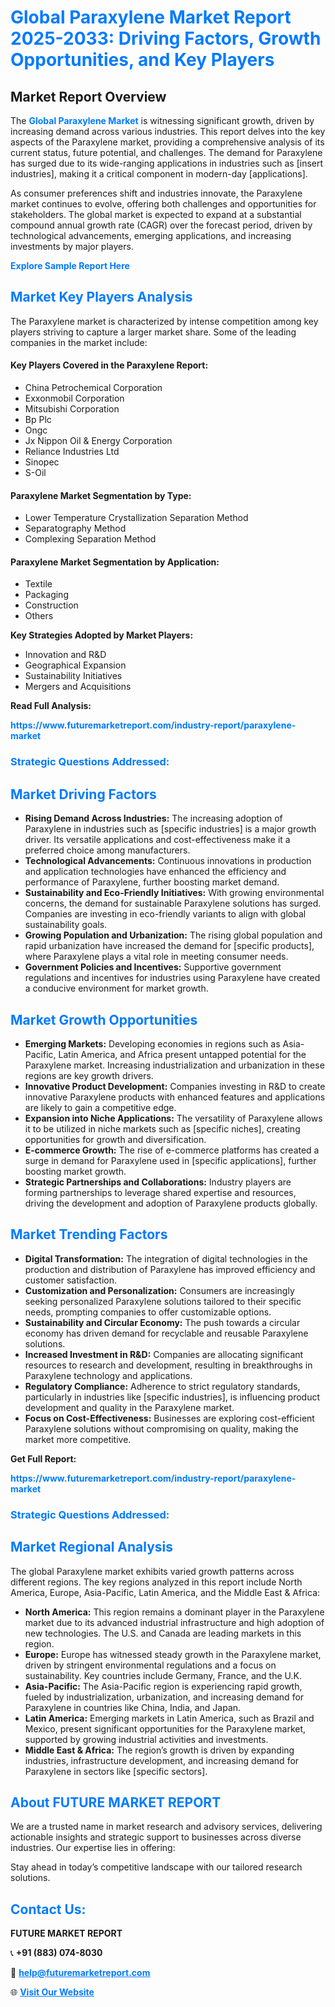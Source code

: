 <h1 style="color: #007BFF;">Global Paraxylene Market Report 2025-2033: Driving Factors, Growth Opportunities, and Key Players</h1>

<section id="overview">
<h2>Market Report Overview</h2>
<p>The <a href="https://www.futuremarketreport.com/industry-report/paraxylene-market" style="color: #007BFF; text-decoration: none;"><strong>Global Paraxylene Market</strong></a> is witnessing significant growth, driven by increasing demand across various industries. This report delves into the key aspects of the Paraxylene market, providing a comprehensive analysis of its current status, future potential, and challenges. The demand for Paraxylene has surged due to its wide-ranging applications in industries such as [insert industries], making it a critical component in modern-day [applications].</p>
<p>As consumer preferences shift and industries innovate, the Paraxylene market continues to evolve, offering both challenges and opportunities for stakeholders. The global market is expected to expand at a substantial compound annual growth rate (CAGR) over the forecast period, driven by technological advancements, emerging applications, and increasing investments by major players.</p>
</section>

<section id="overview">
<p><a href="https://www.futuremarketreport.com/request-sample/reportId=29827" style="color: #007BFF; text-decoration: none;"><strong>Explore Sample Report Here</strong></a></p>
</section>

<section id="key-players">
<h2 style="color: #007BFF;">Market Key Players Analysis</h2>
<p>The Paraxylene market is characterized by intense competition among key players striving to capture a larger market share. Some of the leading companies in the market include:</p>
<h4>Key Players Covered in the Paraxylene Report:</h4>
<ul><li>China Petrochemical Corporation</li><li>Exxonmobil Corporation</li><li>Mitsubishi Corporation</li><li>Bp Plc</li><li>Ongc</li><li>Jx Nippon Oil &amp; Energy Corporation</li><li>Reliance Industries Ltd</li><li>Sinopec</li><li>S-Oil</li></ul>
<h4>Paraxylene Market Segmentation by Type:</h4>
<ul><li>Lower Temperature Crystallization Separation Method</li><li>Separatography Method</li><li>Complexing Separation Method</li></ul>

<h4>Paraxylene Market Segmentation by Application:</h4>
<ul><li>Textile</li><li>Packaging</li><li>Construction</li><li>Others</li></ul>
<p><strong>Key Strategies Adopted by Market Players:</strong></p>
<ul>
<li>Innovation and R&D</li>
<li>Geographical Expansion</li>
<li>Sustainability Initiatives</li>
<li>Mergers and Acquisitions</li>
</ul>
</section>

<section>
<p><strong>Read Full Analysis: </strong></p><a href="https://www.futuremarketreport.com/industry-report/paraxylene-market" style="color: #007BFF; text-decoration: none;"><strong>https://www.futuremarketreport.com/industry-report/paraxylene-market</strong></a>
<h3 style="color: #007BFF;">Strategic Questions Addressed:</h3>
</section>

<section id="driving-factors">
<h2 style="color: #007BFF;">Market Driving Factors</h2>
<ul>
<li><strong>Rising Demand Across Industries:</strong> The increasing adoption of Paraxylene in industries such as [specific industries] is a major growth driver. Its versatile applications and cost-effectiveness make it a preferred choice among manufacturers.</li>
<li><strong>Technological Advancements:</strong> Continuous innovations in production and application technologies have enhanced the efficiency and performance of Paraxylene, further boosting market demand.</li>
<li><strong>Sustainability and Eco-Friendly Initiatives:</strong> With growing environmental concerns, the demand for sustainable Paraxylene solutions has surged. Companies are investing in eco-friendly variants to align with global sustainability goals.</li>
<li><strong>Growing Population and Urbanization:</strong> The rising global population and rapid urbanization have increased the demand for [specific products], where Paraxylene plays a vital role in meeting consumer needs.</li>
<li><strong>Government Policies and Incentives:</strong> Supportive government regulations and incentives for industries using Paraxylene have created a conducive environment for market growth.</li>
</ul>
</section>

<section id="growth-opportunities">
<h2 style="color: #007BFF;">Market Growth Opportunities</h2>
<ul>
<li><strong>Emerging Markets:</strong> Developing economies in regions such as Asia-Pacific, Latin America, and Africa present untapped potential for the Paraxylene market. Increasing industrialization and urbanization in these regions are key growth drivers.</li>
<li><strong>Innovative Product Development:</strong> Companies investing in R&D to create innovative Paraxylene products with enhanced features and applications are likely to gain a competitive edge.</li>
<li><strong>Expansion into Niche Applications:</strong> The versatility of Paraxylene allows it to be utilized in niche markets such as [specific niches], creating opportunities for growth and diversification.</li>
<li><strong>E-commerce Growth:</strong> The rise of e-commerce platforms has created a surge in demand for Paraxylene used in [specific applications], further boosting market growth.</li>
<li><strong>Strategic Partnerships and Collaborations:</strong> Industry players are forming partnerships to leverage shared expertise and resources, driving the development and adoption of Paraxylene products globally.</li>
</ul>
</section>

<section id="trending-factors">
<h2 style="color: #007BFF;">Market Trending Factors</h2>
<ul>
<li><strong>Digital Transformation:</strong> The integration of digital technologies in the production and distribution of Paraxylene has improved efficiency and customer satisfaction.</li>
<li><strong>Customization and Personalization:</strong> Consumers are increasingly seeking personalized Paraxylene solutions tailored to their specific needs, prompting companies to offer customizable options.</li>
<li><strong>Sustainability and Circular Economy:</strong> The push towards a circular economy has driven demand for recyclable and reusable Paraxylene solutions.</li>
<li><strong>Increased Investment in R&D:</strong> Companies are allocating significant resources to research and development, resulting in breakthroughs in Paraxylene technology and applications.</li>
<li><strong>Regulatory Compliance:</strong> Adherence to strict regulatory standards, particularly in industries like [specific industries], is influencing product development and quality in the Paraxylene market.</li>
<li><strong>Focus on Cost-Effectiveness:</strong> Businesses are exploring cost-efficient Paraxylene solutions without compromising on quality, making the market more competitive.</li>
</ul>
</section>

<section>
<p><strong>Get Full Report: </strong></p><a href="https://www.futuremarketreport.com/industry-report/paraxylene-market" style="color: #007BFF; text-decoration: none;"><strong>https://www.futuremarketreport.com/industry-report/paraxylene-market</strong></a>
<h3 style="color: #007BFF;">Strategic Questions Addressed:</h3>
</section>


<section id="regional-analysis">
<h2 style="color: #007BFF;">Market Regional Analysis</h2>
<p>The global Paraxylene market exhibits varied growth patterns across different regions. The key regions analyzed in this report include North America, Europe, Asia-Pacific, Latin America, and the Middle East & Africa:</p>
<ul>
<li><strong>North America:</strong> This region remains a dominant player in the Paraxylene market due to its advanced industrial infrastructure and high adoption of new technologies. The U.S. and Canada are leading markets in this region.</li>
<li><strong>Europe:</strong> Europe has witnessed steady growth in the Paraxylene market, driven by stringent environmental regulations and a focus on sustainability. Key countries include Germany, France, and the U.K.</li>
<li><strong>Asia-Pacific:</strong> The Asia-Pacific region is experiencing rapid growth, fueled by industrialization, urbanization, and increasing demand for Paraxylene in countries like China, India, and Japan.</li>
<li><strong>Latin America:</strong> Emerging markets in Latin America, such as Brazil and Mexico, present significant opportunities for the Paraxylene market, supported by growing industrial activities and investments.</li>
<li><strong>Middle East & Africa:</strong> The region’s growth is driven by expanding industries, infrastructure development, and increasing demand for Paraxylene in sectors like [specific sectors].</li>
</ul>
</section>

<footer>
<h2 style="color: #007BFF;">About FUTURE MARKET REPORT</h2>
<p>We are a trusted name in market research and advisory services, delivering actionable insights and strategic support to businesses across diverse industries. Our expertise lies in offering:</p>

<p>Stay ahead in today’s competitive landscape with our tailored research solutions.</p>

<h2 style="color: #007BFF;">Contact Us:</h2>
<p><strong>FUTURE MARKET REPORT</strong></p>
<p>📞 <strong>+91 (883) 074-8030</strong></p>
<p>📧 <strong><a href="mailto:help@futuremarketreport.com" style="color: #007BFF;">help@futuremarketreport.com</a></strong></p>
<p>🌐 <strong><a href="https://www.futuremarketreport.com/" style="color: #007BFF;">Visit Our Website</a></strong></p>
</footer>